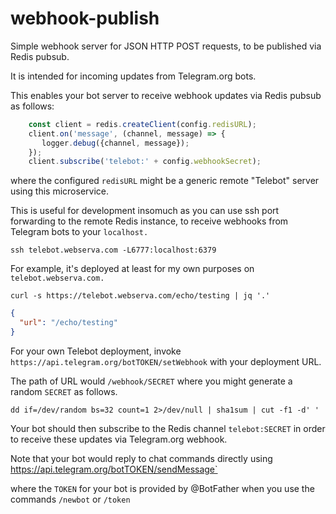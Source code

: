 # webhook-publish

Simple webhook server for JSON HTTP POST requests, to be published via Redis pubsub.

It is intended for incoming updates from Telegram.org bots.

This enables your bot server to receive webhook updates via Redis pubsub as follows:
```javascript
    const client = redis.createClient(config.redisURL);
    client.on('message', (channel, message) => {
       logger.debug({channel, message});
    });
    client.subscribe('telebot:' + config.webhookSecret);
```
where the configured `redisURL` might be a generic remote "Telebot" server using this microservice.

This is useful for development insomuch as you can use ssh port forwarding to the remote Redis instance, to receive webhooks from Telegram bots to your `localhost.`
```shell
ssh telebot.webserva.com -L6777:localhost:6379
```

For example, it's deployed at least for my own purposes on `telebot.webserva.com.` 

```shell
curl -s https://telebot.webserva.com/echo/testing | jq '.'
```
```json
{
  "url": "/echo/testing"
}
```

For your own Telebot deployment, invoke `https://api.telegram.org/botTOKEN/setWebhook` with your deployment URL.

The path of URL would `/webhook/SECRET` where you might generate a random `SECRET` as follows.

```shell
dd if=/dev/random bs=32 count=1 2>/dev/null | sha1sum | cut -f1 -d' '
```

Your bot should then subscribe to the Redis channel `telebot:SECRET` in order to receive these updates via Telegram.org webhook.

Note that your bot would reply to chat commands directly using https://api.telegram.org/botTOKEN/sendMessage`

where the `TOKEN` for your bot is provided by @BotFather when you use the commands `/newbot` or `/token`

